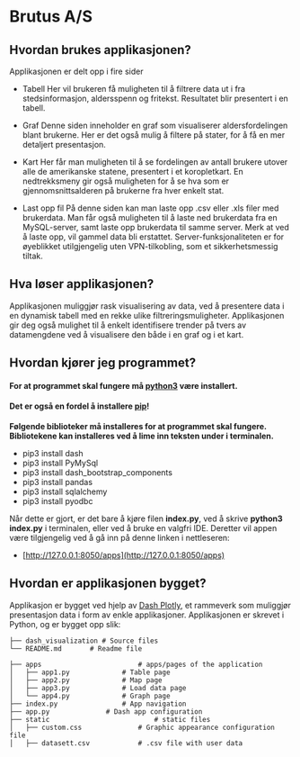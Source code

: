 # Brutus A/S

## Hvordan brukes applikasjonen?
Applikasjonen er delt opp i fire sider
* Tabell
Her vil brukeren få muligheten til å filtrere data ut i fra stedsinformasjon, aldersspenn og fritekst. Resultatet blir presentert i en tabell.

* Graf
Denne siden inneholder en graf som visualiserer aldersfordelingen blant brukerne. Her er det også mulig å filtere på stater, for å få en mer detaljert presentasjon.
* Kart
Her får man muligheten til å se fordelingen av antall brukere utover alle de amerikanske statene, presentert i et koropletkart. En nedtrekksmeny gir også muligheten for å se hva som er gjennomsnittsalderen på brukerne fra hver enkelt stat.
* Last opp fil
På denne siden kan man laste opp .csv eller .xls filer med brukerdata. Man får også muligheten til å laste ned brukerdata fra en MySQL-server, samt laste opp brukerdata til samme server. Merk at ved å laste opp, vil gammel data bli erstattet.
Server-funksjonaliteten er for øyeblikket utilgjengelig uten VPN-tilkobling, som et sikkerhetsmessig tiltak.

## Hva løser applikasjonen?
Applikasjonen muliggjør rask visualisering av data, ved å presentere data i en dynamisk tabell med en rekke ulike filtreringsmuligheter. Applikasjonen gir deg også mulighet til å enkelt identifisere trender på tvers av datamengdene ved å visualisere den både i en graf og i et kart. 

## Hvordan kjører jeg programmet?
#### For at programmet skal fungere må [python3](https://www.python.org/downloads/)  være installert.
 
#### Det er også en fordel å installere [pip](https://www.geeksforgeeks.org/how-to-install-pip-on-windows/)!
 
__Følgende biblioteker må installeres for at programmet skal fungere. Bibliotekene kan installeres ved å lime inn teksten under i terminalen.__
 
* pip3 install dash
* pip3 install PyMySql
* pip3 install dash_bootstrap_components
* pip3 install pandas
* pip3 install sqlalchemy
* pip3 install pyodbc

Når dette er gjort, er det bare å kjøre filen **index.py**, ved å skrive **python3 index.py** i terminalen, eller ved å bruke en valgfri IDE.
Deretter vil appen være tilgjengelig ved å gå inn på denne linken i nettleseren:
* [http://127.0.0.1:8050/apps](http://127.0.0.1:8050/apps) 

## Hvordan er applikasjonen bygget?
Applikasjon er bygget ved hjelp av [Dash Plotly](https://plotly.com/dash//), et rammeverk som muliggjør presentasjon 
data i form av enkle applikasjoner. Applikasjonen er skrevet i Python, og er bygget opp slik:

    ├── dash_visualization # Source files
    └── README.md		# Readme file

    ├── apps                   		# apps/pages of the application
    │   ├── app1.py        		# Table page
    │   ├── app2.py        		# Map page
    │   ├── app3.py        		# Load data page
    │   └── app4.py        		# Graph page
    ├── index.py				# App navigation
    ├── app.py				# Dash app configuration
    ├── static                   		# static files
    │   ├── custom.css      		# Graphic appearance configuration file
    │   ├── datasett.csv    		# .csv file with user data
    
    
    